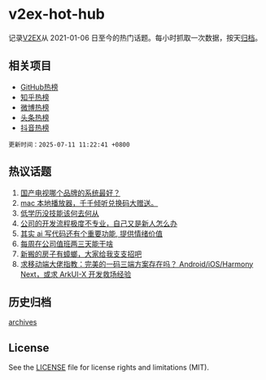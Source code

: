 # v2ex-hot-hub

 记录[V2EX](https://www.v2ex.com/)从 2021-01-06 日至今的热门话题。每小时抓取一次数据，按天[归档](archives)。
 
 ## 相关项目

- [GitHub热榜](https://github.com/lonnyzhang423/github-hot-hub)
- [知乎热榜](https://github.com/lonnyzhang423/zhihu-hot-hub)
- [微博热榜](https://github.com/lonnyzhang423/weibo-hot-hub)
- [头条热榜](https://github.com/lonnyzhang423/toutiao-hot-hub)
- [抖音热榜](https://github.com/lonnyzhang423/douyin-hot-hub)


 `更新时间：2025-07-11 11:22:41 +0800`

## 热议话题

1. [国产电视哪个品牌的系统最好？](https://www.v2ex.com/t/1144288)
1. [mac 本地播放器，千千倾听兑换码大赠送。](https://www.v2ex.com/t/1144307)
1. [低学历没技能该何去何从](https://www.v2ex.com/t/1144238)
1. [公司的开发流程极度不专业，自己又是新人怎么办](https://www.v2ex.com/t/1144323)
1. [其实 ai 写代码还有个重要功能, 提供情绪价值](https://www.v2ex.com/t/1144209)
1. [每周在公司值班两三天能干啥](https://www.v2ex.com/t/1144439)
1. [新搬的房子有蟑螂，大家给我支支招吧](https://www.v2ex.com/t/1144467)
1. [求移动端大佬指教：完美的一码三端方案存在吗？ Android/iOS/Harmony Next，或求 ArkUI-X 开发救场经验](https://www.v2ex.com/t/1144348)

## 历史归档

[archives](archives)

## License

See the [LICENSE](LICENSE) file for license rights and limitations (MIT).
